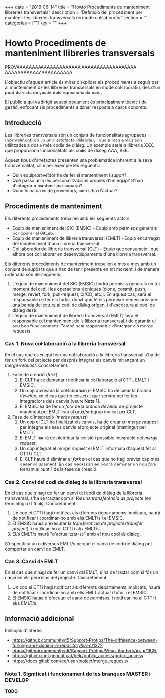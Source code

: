 +++
date        = "2019-06-14"
title       = "Howto Procediments de manteniment llibreries transversals"
description = "Definició del procediment per mantenir les llibreries transversals en mode col·laboratiu"
section = ""
categories = [""]
key = ""
+++

# Howto Procediments de manteniment llibreries transversals

PROVAAAAAAAAAAAAAAAAAAAAA
AAAAAAAAAAAAAAAAAA
AAAAAAAAAAAAAAAAAAAAAA

L'objectiu d'aquest article és mirar d'explicar els procediments a seguir per al manteniment de les llibreries transversals en mode col·laboratiu, des d'un punt de vista de gestió dels repositoris de codi.

El públic a qui va dirigit aquest document és principalment tècnic i de gestió, enfocant els procediments a donar resposta a casos concrets.


## Introducció

Les llibreries transversals són un conjunt de funcionalitats agrupades (normalment) en un únic artefacte (llibreria), i que a més a més són utilitzades a dos o més codis de diàleg.
Un exemple seria la llibreria XXX, que proporciona funcionalitats als codis de diàleg AAA, BBB.

Aquest tipus d'artefactes presenten una problemàtica inherent a la seva transversalitat, com per exemple les següents:
* Quin equip/proveïdor ha de fer el manteniment i suport?
* Què passa amb les personalitzacions pròpies d'un equip? S'han d'integrar o mantenir per separat?
* Quan hi ha canvi de proveïdors, cóm s'ha d'actuar?

## Procediments de manteniment

Els diferents procediments treballen amb els següents actors:

* Equip de manteniment del SIC (EMSIC) - Equip amb permisos generals per operar al GitLab.
* Equip de manteniment de llibreria transversal (EMLT) - Equip encarregat del manteniment d'una llibreria transversal.
* Col·laborador de llibreria transversal (CLT) - Equip que consumeix i que alhora pot col·laborar en desenvolupaments d'una llibreria transversal.

Els diferents procediments de manteniment treballen a més a més amb un conjunt de supòsits que s'han de tenir presents en tot moment, i de manera ordenada són els següents:

1. L'equip de manteniment del SIC (EMSIC) tindrà permisos generals en tot moment del codi i les operacions tècniques (clone, commit, push, merge, revert, fork, pull-request, CI/CD, etc.). En aquest cas, serà el responsable de fer els forks, donat que té els permisos necessaris: per una banda de lectura al codi de dialeg orígen, i d'escriptura al codi de diàleg destí.
1. L'equip de manteniment de llibreria transversal (EMLT) serà el responsable del manteniment de la llibreria transversal, i de garantir el seu bon funcionament. També serà responsable d'integrar els merge-requests.


### Cas 1. Nova col·laboració a la llibreria transversal

En el cas que es vulgui fer una col·laboració a la llibreria transversal s'ha de fer un fork del projecte per després integrar els canvis mitjançant un *merge-request*. Concretament:

1. Fase de creació (*fork*)
    1. El CLT ha de demanar i notificar la col·laboració al CTTI, EMLT i EMSIC.
    1. Un cop aprovada la col·laboració el EMSIC ha de crear la branca *develop*, en el cas que no existeixi, que servirà per fer les integracions dels canvis (veure **Nota 1**].
    1. El EMSIC ha de fer un *fork* de la branca *develop* del projecte mantingut pel EMLT cap al grup/subgrup indicat per CLT.
2. Fase de d'integració (*merge request*)
    1. Un cop el CLT ha finalitzat els canvis, ha de crear un *merge request* per integrar els seus canvis al projecte original (mantingut per EMLT).
    1. El EMLT haurà de planficar la revisió i possible integració del *merge request*.
    1. Un cop integrat el *merge request* el EMLT informarà d'aquest fet al CTTI i CLT.
    1. El CLT haurà d'eliminar el *fork* en el cas que no hagi previst cap més desenvolupament. En cas necessari es podrà demanar un nou *fork* tornant al punt 1 de la fase de creació.

### Cas 2. Canvi del codi de diàleg de la llibreria transversal

En el cas que s'hagi de fer un canvi del codi de diàleg de la llibreria transversal, s'ha de tractar com si fós una *transferència de projecte* (en terminlogia GitLab). Concretament:

1. Un cop el CTTI hagi notificat als diferents departaments implicats, haurà de notificar i coordinar-ho amb el/s EMLT/s i el EMSIC.
1. El EMSIC haurà d'executar la *transferència de projecte* (*transfer project*), i notificar-ho al CTTI i al/s EMLT/s.
1. El/s EMLT/s haurà "d'actualitzar-se" amb el nou codi de diàleg.

S'especifica un o diversos EMLT/s perquè el canvi de codi de diàleg pot comportar un canvi de EMLT.

### Cas 3. Canvi de EMLT

En el cas que s'hagi de fer un canvi del EMLT, s'ha de tractar com si fós un canvi en els permisos del projecte. Concretament:

1. Un cop el CTTI hagi notificat als diferents departaments implicats, haurà de notificar i coordinar-ho amb el/s EMLT actual i futur, i el EMSIC.
1. El EMSIC haurà d'efecutar el canvi de permisos, i notificar-ho al CTTI i al/s EMLT/s.

## Informació addicional

Enllaços d'interès:
* https://github.community/t5/Support-Protips/The-difference-between-forking-and-cloning-a-repository/ba-p/1372
* https://github.community/t5/Support-Protips/What-the-fork/bc-p/1625
* https://git.intranet.gencat.cat/help/public_access/public_access
* https://docs.gitlab.com/ee/user/project/merge_requests/

### Nota 1. Significat i funcionament de les branques MASTER i DEVELOP

**TODO**

